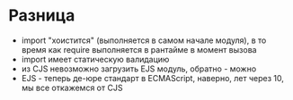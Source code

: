# Разница

* import "хоистится" (выполняется в самом начале модуля), в то время как require выполняется в рантайме в момент вызова
* import имеет статическую валидацию
* из CJS невозможно загрузить EJS модуль, обратно - можно
* EJS - теперь де-юре стандарт в ECMAScript, наверно, лет через 10, мы все откажемся от CJS